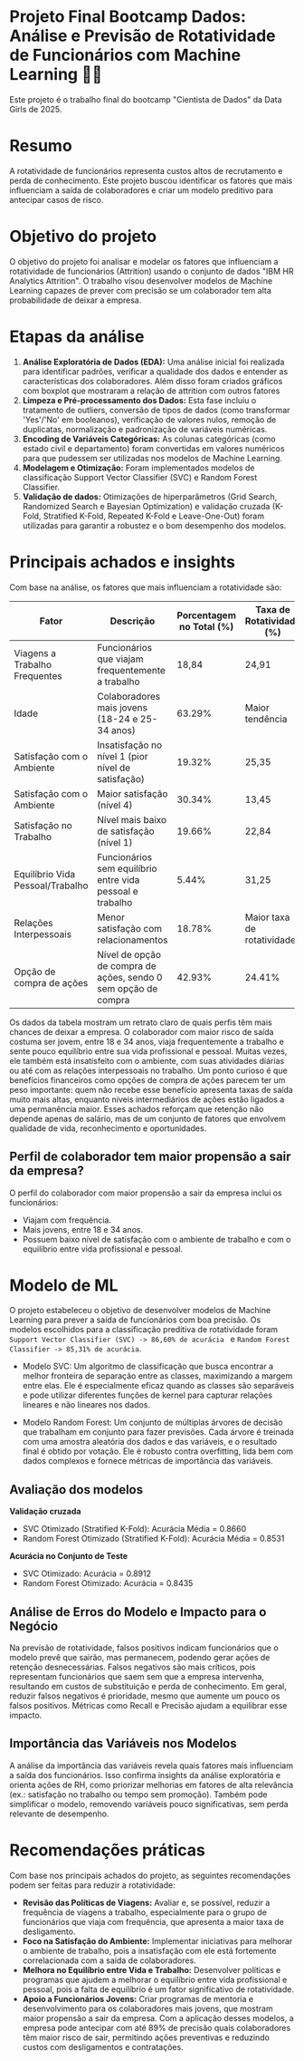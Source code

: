 # Projeto Final Bootcamp Dados: Análise e Previsão de Rotatividade de Funcionários com Machine Learning 👩‍💻
Este projeto é o trabalho final do bootcamp "Cientista de Dados" da Data Girls de 2025.

# Resumo
A rotatividade de funcionários representa custos altos de recrutamento e perda de conhecimento. Este projeto buscou identificar os fatores que mais influenciam a saída de colaboradores e criar um modelo preditivo para antecipar casos de risco.

# Objetivo do projeto
O objetivo do projeto foi analisar e modelar os fatores que influenciam a rotatividade de funcionários (Attrition) usando o conjunto de dados "IBM HR Analytics Attrition". O trabalho visou desenvolver modelos de Machine Learning capazes de prever com precisão se um colaborador tem alta probabilidade de deixar a empresa.

# Etapas da análise
1. **Análise Exploratória de Dados (EDA):** Uma análise inicial foi realizada para identificar padrões, verificar a qualidade dos dados e entender as características dos colaboradores. Além disso foram criados gráficos com boxplot que mostraram a relação de attrition com outros fatores
2. **Limpeza e Pré-processamento dos Dados:** Esta fase incluiu o tratamento de outliers, conversão de tipos de dados (como transformar 'Yes'/'No' em booleanos), verificação de valores nulos, remoção de duplicatas, normalização e padronização de variáveis numéricas.
3. **Encoding de Variáveis Categóricas:** As colunas categóricas (como estado civil e departamento) foram convertidas em valores numéricos para que pudessem ser utilizadas nos modelos de Machine Learning.
4. **Modelagem e Otimização:** Foram implementados modelos de classificação Support Vector Classifier (SVC) e Random Forest Classifier.
5. **Validação de dados:** Otimizações de hiperparâmetros (Grid Search, Randomized Search e Bayesian Optimization) e validação cruzada (K-Fold, Stratified K-Fold, Repeated K-Fold e Leave-One-Out) foram utilizadas para garantir a robustez e o bom desempenho dos modelos.

# Principais achados e insights
Com base na análise, os fatores que mais influenciam a rotatividade são:

| Fator                         | Descrição                                              | Porcentagem no Total (%) | Taxa de Rotatividade (%) |
|-------------------------------|--------------------------------------------------------|--------------------------|--------------------------|
| Viagens a Trabalho Frequentes  | Funcionários que viajam frequentemente a trabalho      | 18,84                    | 24,91                    |
| Idade                         | Colaboradores mais jovens (18-24 e 25-34 anos)         | 63.29%                        | Maior tendência          |
| Satisfação com o Ambiente      | Insatisfação no nível 1 (pior nível de satisfação)     | 19.32%                        | 25,35                    |
| Satisfação com o Ambiente      | Maior satisfação (nível 4)                                       | 30.34%                        | 13,45                    |
| Satisfação no Trabalho         | Nível mais baixo de satisfação (nível 1)               | 19.66%                        | 22,84                    |
| Equilíbrio Vida Pessoal/Trabalho | Funcionários sem equilíbrio entre vida pessoal e trabalho | 5.44%           | 31,25                    |
| Relações Interpessoais         | Menor satisfação com relacionamentos                   | 18.78%                        | Maior taxa de rotatividade|
| Opção de compra de ações         | Nível de opção de compra de ações, sendo 0 sem opção de compra                   | 42.93%                        | 24.41% |

Os dados da tabela mostram um retrato claro de quais perfis têm mais chances de deixar a empresa. O colaborador com maior risco de saída costuma ser jovem, entre 18 e 34 anos, viaja frequentemente a trabalho e sente pouco equilíbrio entre sua vida profissional e pessoal. Muitas vezes, ele também está insatisfeito com o ambiente, com suas atividades diárias ou até com as relações interpessoais no trabalho. Um ponto curioso é que benefícios financeiros como opções de compra de ações parecem ter um peso importante: quem não recebe esse benefício apresenta taxas de saída muito mais altas, enquanto níveis intermediários de ações estão ligados a uma permanência maior. Esses achados reforçam que retenção não depende apenas de salário, mas de um conjunto de fatores que envolvem qualidade de vida, reconhecimento e oportunidades.

## Perfil de colaborador tem maior propensão a sair da empresa?
O perfil do colaborador com maior propensão a sair da empresa inclui os funcionários:
  - Viajam com frequência.
  - Mais jovens, entre 18 e 34 anos.
  - Possuem baixo nível de satisfação com o ambiente de trabalho e com o equilíbrio entre vida profissional e pessoal.

# Modelo de ML
O projeto estabeleceu o objetivo de desenvolver modelos de Machine Learning para prever a saída de funcionários com boa precisão. Os modelos escolhidos para a classificação preditiva de rotatividade foram  ```Support Vector Classifier (SVC) -> 86,60% de acurácia ``` e ```Random Forest Classifier -> 85,31% de acurácia```.

  - Modelo SVC: Um algoritmo de classificação que busca encontrar a melhor fronteira de separação entre as classes, maximizando a margem entre elas. Ele é especialmente eficaz quando as classes são separáveis e pode utilizar diferentes funções de kernel para capturar relações lineares e não lineares nos dados.

  - Modelo Random Forest: Um conjunto de múltiplas árvores de decisão que trabalham em conjunto para fazer previsões. Cada árvore é treinada com uma amostra aleatória dos dados e das variáveis, e o resultado final é obtido por votação. Ele é robusto contra overfitting, lida bem com dados complexos e fornece métricas de importância das variáveis.

## Avaliação dos modelos
**Validação cruzada**
  - SVC Otimizado (Stratified K-Fold): Acurácia Média = 0.8660
  - Random Forest Otimizado (Stratified K-Fold): Acurácia Média = 0.8531

**Acurácia no Conjunto de Teste**
  - SVC Otimizado: Acurácia = 0.8912
  - Random Forest Otimizado: Acurácia = 0.8435
    
## Análise de Erros do Modelo e Impacto para o Negócio
Na previsão de rotatividade, falsos positivos indicam funcionários que o modelo prevê que sairão, mas permanecem, podendo gerar ações de retenção desnecessárias. Falsos negativos são mais críticos, pois representam funcionários que saem sem que a empresa intervenha, resultando em custos de substituição e perda de conhecimento. Em geral, reduzir falsos negativos é prioridade, mesmo que aumente um pouco os falsos positivos. Métricas como Recall e Precisão ajudam a equilibrar esse impacto.

## Importância das Variáveis nos Modelos
A análise da importância das variáveis revela quais fatores mais influenciam a saída dos funcionários. Isso confirma insights da análise exploratória e orienta ações de RH, como priorizar melhorias em fatores de alta relevância (ex.: satisfação no trabalho ou tempo sem promoção). Também pode simplificar o modelo, removendo variáveis pouco significativas, sem perda relevante de desempenho.
    
    
# Recomendações práticas
Com base nos principais achados do projeto, as seguintes recomendações podem ser feitas para reduzir a rotatividade:
- **Revisão das Políticas de Viagens:** Avaliar e, se possível, reduzir a frequência de viagens a trabalho, especialmente para o grupo de funcionários que viaja com frequência, que apresenta a maior taxa de desligamento.
- **Foco na Satisfação do Ambiente:** Implementar iniciativas para melhorar o ambiente de trabalho, pois a insatisfação com ele está fortemente correlacionada com a saída de colaboradores.
- **Melhora no Equilíbrio entre Vida e Trabalho:** Desenvolver políticas e programas que ajudem a melhorar o equilíbrio entre vida profissional e pessoal, pois a falta de equilíbrio é um fator significativo de rotatividade.
- **Apoio a Funcionários Jovens:** Criar programas de mentoria e desenvolvimento para os colaboradores mais jovens, que mostram maior propensão a sair da empresa.
Com a aplicação desses modelos, a empresa pode antecipar com até 89% de precisão quais colaboradores têm maior risco de sair, permitindo ações preventivas e reduzindo custos com desligamentos e contratações.
